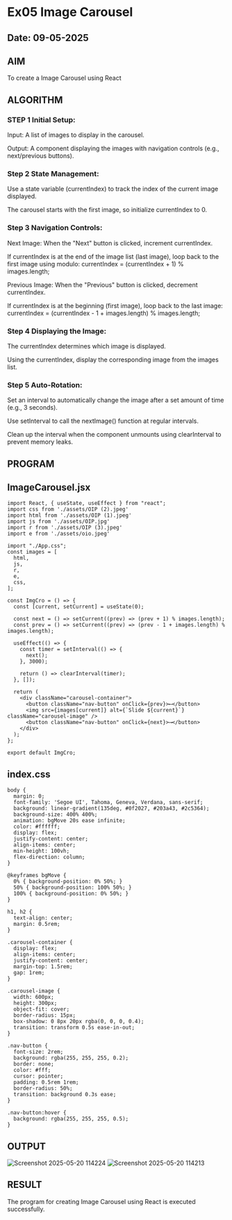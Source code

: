 # Ex05 Image Carousel
## Date: 09-05-2025
## AIM
To create a Image Carousel using React 

## ALGORITHM
### STEP 1 Initial Setup:
Input: A list of images to display in the carousel.

Output: A component displaying the images with navigation controls (e.g., next/previous buttons).

### Step 2 State Management:
Use a state variable (currentIndex) to track the index of the current image displayed.

The carousel starts with the first image, so initialize currentIndex to 0.

### Step 3 Navigation Controls:
Next Image: When the "Next" button is clicked, increment currentIndex.

If currentIndex is at the end of the image list (last image), loop back to the first image using modulo:
currentIndex = (currentIndex + 1) % images.length;

Previous Image: When the "Previous" button is clicked, decrement currentIndex.

If currentIndex is at the beginning (first image), loop back to the last image:
currentIndex = (currentIndex - 1 + images.length) % images.length;

### Step 4 Displaying the Image:
The currentIndex determines which image is displayed.

Using the currentIndex, display the corresponding image from the images list.

### Step 5 Auto-Rotation:
Set an interval to automatically change the image after a set amount of time (e.g., 3 seconds).

Use setInterval to call the nextImage() function at regular intervals.

Clean up the interval when the component unmounts using clearInterval to prevent memory leaks.

## PROGRAM
## ImageCarousel.jsx
```
import React, { useState, useEffect } from "react";
import css from './assets/OIP (2).jpeg'
import html from './assets/OIP (1).jpeg'
import js from './assets/OIP.jpg'
import r from './assets/OIP (3).jpeg'
import e from './assets/oio.jpeg'

import "./App.css";
const images = [
  html,
  js,
  r,
  e,
  css,
];

const ImgCro = () => {
  const [current, setCurrent] = useState(0);

  const next = () => setCurrent((prev) => (prev + 1) % images.length);
  const prev = () => setCurrent((prev) => (prev - 1 + images.length) % images.length);

  useEffect(() => {
    const timer = setInterval(() => {
      next();
    }, 3000);

    return () => clearInterval(timer);
  }, []);

  return (
    <div className="carousel-container">
      <button className="nav-button" onClick={prev}>⟵</button>
      <img src={images[current]} alt={`Slide ${current}`} className="carousel-image" />
      <button className="nav-button" onClick={next}>⟶</button>
    </div>
  );
};

export default ImgCro;
```
## index.css
```
body {
  margin: 0;
  font-family: 'Segoe UI', Tahoma, Geneva, Verdana, sans-serif;
  background: linear-gradient(135deg, #0f2027, #203a43, #2c5364);
  background-size: 400% 400%;
  animation: bgMove 20s ease infinite;
  color: #ffffff;
  display: flex;
  justify-content: center;
  align-items: center;
  min-height: 100vh;
  flex-direction: column;
}

@keyframes bgMove {
  0% { background-position: 0% 50%; }
  50% { background-position: 100% 50%; }
  100% { background-position: 0% 50%; }
}

h1, h2 {
  text-align: center;
  margin: 0.5rem;
}

.carousel-container {
  display: flex;
  align-items: center;
  justify-content: center;
  margin-top: 1.5rem;
  gap: 1rem;
}

.carousel-image {
  width: 600px;
  height: 300px;
  object-fit: cover;
  border-radius: 15px;
  box-shadow: 0 8px 20px rgba(0, 0, 0, 0.4);
  transition: transform 0.5s ease-in-out;
}

.nav-button {
  font-size: 2rem;
  background: rgba(255, 255, 255, 0.2);
  border: none;
  color: #fff;
  cursor: pointer;
  padding: 0.5rem 1rem;
  border-radius: 50%;
  transition: background 0.3s ease;
}

.nav-button:hover {
  background: rgba(255, 255, 255, 0.5);
}

```

## OUTPUT
![Screenshot 2025-05-20 114224](https://github.com/user-attachments/assets/1868b10d-0fc4-4265-b25d-8a70ae4b5556)
![Screenshot 2025-05-20 114213](https://github.com/user-attachments/assets/4ea21902-ef63-4081-ae9d-aca0485dad09)
## RESULT
The program for creating Image Carousel using React is executed successfully.
